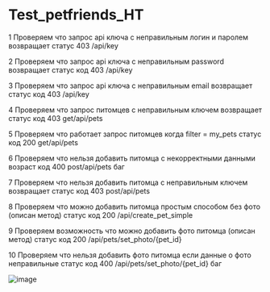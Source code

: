 # Test_petfriends_HT

1	Проверяем что запрос api ключа c неправильным логин и паролем возвращает статус 403	/api/key

2	Проверяем что запрос api ключа c неправильным  password возвращает статус код 403	/api/key

3	Проверяем что запрос api ключа c неправильным  email возвращает статус код 403	/api/key

4	Проверяем что запрос питомцев с неправильным ключем возвращает статус код 403	get/api/pets

5	Проверяем что работает запрос питомцев когда filter = my_pets статус код 200	get/api/pets

6	Проверяем что нельзя добавить питомца с некорректными данными возраст код 400	post/api/pets	баг

7	Проверяем что нельзя добавить питомца с неправильным ключем возвращает статус код 403	post/api/pets

8	Проверяем что можно добавить питомца простым способом без фото (описан метод) статус код 200	/api/create_pet_simple

9	Проверяем возможность что можно добавить фото питомца  (описан метод) статус код 200	/api/pets/set_photo/{pet_id}

10	Проверяем что нельзя добавить фото питомца если данные о фото неправильные статус код 400	/api/pets/set_photo/{pet_id}	баг

![image](https://user-images.githubusercontent.com/119760330/225447270-81856699-698e-44fc-a68d-96b286ef94d7.png)

